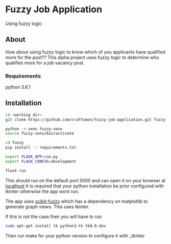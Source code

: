 # Fuzzy Job Application
Using fuzzy logic

## About
How about using fuzzy logic to know which of you applicants have qualified more for the post??
This alpha project uses fuzzy logic to determine who qualifies more for a job vacancy post.

### Requirements
python 3.6.1

## Installation
``` bash
cd <working dir>
git clone https://github.com/craftsmon/fuzzy-job-application.git fuzzy

python -m venv fuzzy-venv
source fuzzy-venv/bin/activate

cd fuzzy
pip install -r requirements.txt

export FLASK_APP=run.py
export FLASK_CONFIG=development

flask run
```

This should run on the default port 5000 and can open it on your browser at [localhost](localhost:5000)
It is required that your python installation be prior configured with tkinter otherwise the app wont run.

The app uses [scikit-fuzzy](http://pythonhosted.org/scikit-fuzzy) which has a dependency on matplotlib to generate graph views. This uses tkinter.

If this is not the case then you will have to run

``` bash
sudo apt-get install tk python3-tk tk8.6-dev
```

Then run make for your python version to configure it with __tkinter_
